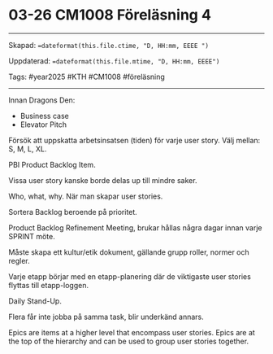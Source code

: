 # 03-26 CM1008 Föreläsning 4

---

Skapad: `=dateformat(this.file.ctime, "D, HH:mm, EEEE ")`

Uppdaterad: `=dateformat(this.file.mtime, "D, HH:mm, EEEE")`

Tags: #year2025 #KTH #CM1008 #föreläsning

---

Innan Dragons Den:

- Business case
- Elevator Pitch

Försök att uppskatta arbetsinsatsen (tiden) för varje user story. Välj mellan: S, M, L, XL.

PBI Product Backlog Item.

Vissa user story kanske borde delas up till mindre saker.

Who, what, why. När man skapar user stories.

Sortera Backlog beroende på prioritet.

Product Backlog Refinement Meeting, brukar hållas några dagar innan varje SPRINT möte.

Måste skapa ett kultur/etik dokument, gällande grupp roller, normer och regler.

Varje etapp börjar med en etapp-planering där de viktigaste user stories flyttas till etapp-loggen.

Daily Stand-Up.

Flera får inte jobba på samma task, blir underkänd annars.

Epics are items at a higher level that encompass user stories. Epics are at the top of the hierarchy and can be used to group user stories together.
